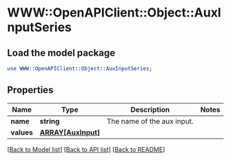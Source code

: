 # WWW::OpenAPIClient::Object::AuxInputSeries

## Load the model package
```perl
use WWW::OpenAPIClient::Object::AuxInputSeries;
```

## Properties
Name | Type | Description | Notes
------------ | ------------- | ------------- | -------------
**name** | **string** | The name of the aux input. | 
**values** | [**ARRAY[AuxInput]**](AuxInput.md) |  | 

[[Back to Model list]](../README.md#documentation-for-models) [[Back to API list]](../README.md#documentation-for-api-endpoints) [[Back to README]](../README.md)


